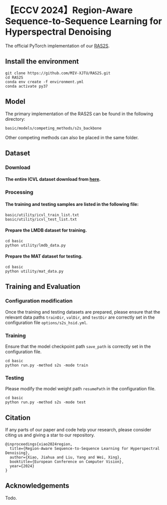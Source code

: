 # 【ECCV 2024】Region-Aware Sequence-to-Sequence Learning for Hyperspectral Denoising

The official PyTorch implementation of our [RAS2S](https://link.springer.com/chapter/10.1007/978-3-031-73027-6_13).

## Install the environment

```
git clone https://github.com/MIV-XJTU/RAS2S.git
cd RAS2S
conda env create -f environment.yml
conda activate py37
```

## Model
The primary implementation of the RAS2S can be found in the following directory:

```
basic/models/competing_methods/s2s_backbone
```

Other competing methods can also be placed in the same folder.

## Dataset

### Download
#### The entire ICVL dataset download from  [here](https://icvl.cs.bgu.ac.il/hyperspectral/).

### Processing

#### The training and testing samples are listed in the following file:
```
basic/utility/icvl_train_list.txt
basic/utility/icvl_test_list.txt
```
#### Prepare the LMDB dataset for training.

```
cd basic
python utility/lmdb_data.py
```
#### Prepare the MAT dataset for testing.

```
cd basic
python utility/mat_data.py
```

## Training and Evaluation
### Configuration modification
Once the training and testing datasets are prepared, please ensure that the relevant data paths `trainDir`, `valDir`, and `testDir` are correctly set in the configuration file `options/s2s_hsid.yml`.


### Training
Ensure that the model checkpoint path `save_path` is correctly set in the configuration file.

```
cd basic
python run.py -method s2s -mode train
```


### Testing
Please modify the model weight path `resumePath` in the configuration file. 

```
cd basic
python run.py -method s2s -mode test
```

## Citation

If any parts of our paper and code help your research, please consider citing us and giving a star to our repository.

```
@inproceedings{xiao2024region,
  title={Region-Aware Sequence-to-Sequence Learning for Hyperspectral Denoising},
  author={Xiao, Jiahua and Liu, Yang and Wei, Xing},
  booktitle={European Conference on Computer Vision},
  year={2024}
}
```

## Acknowledgements

Todo.